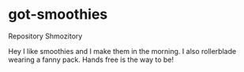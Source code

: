 # got-smoothies
Repository Shmozitory

Hey I like smoothies and I make them in the morning. 
I also rollerblade wearing a fanny pack. Hands free is the way to be! 
